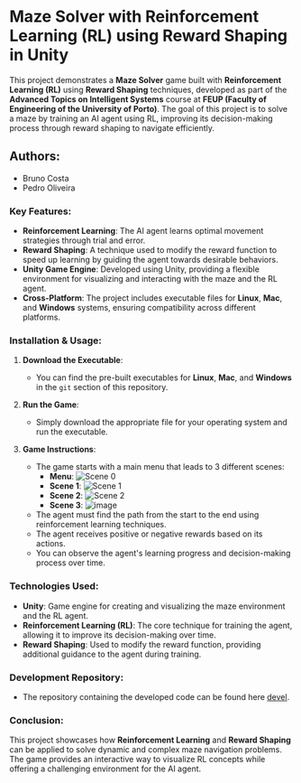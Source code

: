 # Maze Solver with Reinforcement Learning (RL) using Reward Shaping in Unity

This project demonstrates a **Maze Solver** game built with **Reinforcement Learning (RL)** using **Reward Shaping** techniques, developed as part of the **Advanced Topics on Intelligent Systems** course at **FEUP (Faculty of Engineering of the University of Porto)**. The goal of this project is to solve a maze by training an AI agent using RL, improving its decision-making process through reward shaping to navigate efficiently.

## Authors:
- Bruno Costa
- Pedro Oliveira

### Key Features:
- **Reinforcement Learning**: The AI agent learns optimal movement strategies through trial and error.
- **Reward Shaping**: A technique used to modify the reward function to speed up learning by guiding the agent towards desirable behaviors.
- **Unity Game Engine**: Developed using Unity, providing a flexible environment for visualizing and interacting with the maze and the RL agent.
- **Cross-Platform**: The project includes executable files for **Linux**, **Mac**, and **Windows** systems, ensuring compatibility across different platforms.

### Installation & Usage:
1. **Download the Executable**:
   - You can find the pre-built executables for **Linux**, **Mac**, and **Windows** in the `git` section of this repository.

2. **Run the Game**:
   - Simply download the appropriate file for your operating system and run the executable.

3. **Game Instructions**:
   - The game starts with a main menu that leads to 3 different scenes:
     - **Menu**:
       ![Scene 0](https://github.com/user-attachments/assets/55365a73-c74b-49a1-900d-1fff94a35466)
     - **Scene 1**:
       ![Scene 1](https://github.com/user-attachments/assets/87db0da3-3a96-4b19-a84e-d598fdcaccf2)
     - **Scene 2**:
       ![Scene 2](https://github.com/user-attachments/assets/d06dbfc6-28d2-40e7-967d-951ff32297f3)
     - **Scene 3**:
       ![image](https://github.com/user-attachments/assets/edac7fed-61cc-4eaf-9f78-e51a7a132b6e)
   - The agent must find the path from the start to the end using reinforcement learning techniques.
   - The agent receives positive or negative rewards based on its actions.
   - You can observe the agent's learning progress and decision-making process over time.

### Technologies Used:
- **Unity**: Game engine for creating and visualizing the maze environment and the RL agent.
- **Reinforcement Learning (RL)**: The core technique for training the agent, allowing it to improve its decision-making over time.
- **Reward Shaping**: Used to modify the reward function, providing additional guidance to the agent during training.

### Development Repository:
- The repository containing the developed code can be found here [devel](https://github.com/brumocas/RL_Project).

### Conclusion:
This project showcases how **Reinforcement Learning** and **Reward Shaping** can be applied to solve dynamic and complex maze navigation problems. The game provides an interactive way to visualize RL concepts while offering a challenging environment for the AI agent.
